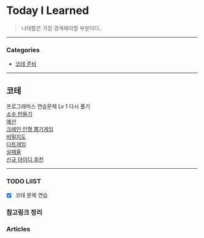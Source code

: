 # Today I Learned
> 나태함은 가장 경계해야할 부분이다..

---

### Categories
- [코테 준비](#코테)

---

## 코테
프로그래머스 연습문제 Lv 1 다시 풀기  
[소수 만들기](https://keeplo.tistory.com/430)  
[예산](https://keeplo.tistory.com/431)  
[크레인 인형 뽑기게임](https://keeplo.tistory.com/432)  
[비밀지도](https://keeplo.tistory.com/433)  
[다트게임](https://keeplo.tistory.com/434)    
[실패율](https://keeplo.tistory.com/435)    
[신규 아이디 추천](https://keeplo.tistory.com/436)  

---

### TODO LiIST
- [x] 코테 문제 연습

### 참고링크 정리

### Articles